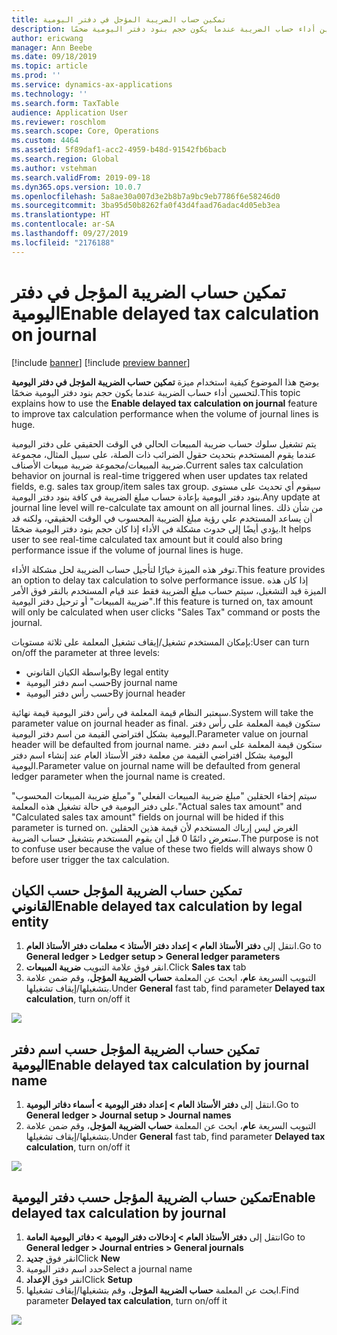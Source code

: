 ```yaml
---
title: تمكين حساب الضريبة المؤجل في دفتر اليومية
description: يوضح هذا الموضوع كيفية استخدام ميزة **تمكين حساب الضريبة المؤجل في دفتر اليومية‬** لتحسين أداء حساب الضريبة عندما يكون حجم بنود دفتر اليومية ضخمًا.
author: ericwang
manager: Ann Beebe
ms.date: 09/18/2019
ms.topic: article
ms.prod: ''
ms.service: dynamics-ax-applications
ms.technology: ''
ms.search.form: TaxTable
audience: Application User
ms.reviewer: roschlom
ms.search.scope: Core, Operations
ms.custom: 4464
ms.assetid: 5f89daf1-acc2-4959-b48d-91542fb6bacb
ms.search.region: Global
ms.author: vstehman
ms.search.validFrom: 2019-09-18
ms.dyn365.ops.version: 10.0.7
ms.openlocfilehash: 5a8ae30a007d3e2b8b7a9bc9eb7786f6e58246d0
ms.sourcegitcommit: 3ba95d50b8262fa0f43d4faad76adac4d05eb3ea
ms.translationtype: HT
ms.contentlocale: ar-SA
ms.lasthandoff: 09/27/2019
ms.locfileid: "2176188"
---
```

# <a name="enable-delayed-tax-calculation-on-journal"></a><span data-ttu-id="be158-103">تمكين حساب الضريبة المؤجل في دفتر اليومية</span><span class="sxs-lookup"><span data-stu-id="be158-103">Enable delayed tax calculation on journal</span></span>
[!include [banner](../includes/banner.md)]
[!include [preview banner](../includes/preview-banner.md)]

<span data-ttu-id="be158-104">يوضح هذا الموضوع كيفية استخدام ميزة **تمكين حساب الضريبة المؤجل في دفتر اليومية‬** لتحسين أداء حساب الضريبة عندما يكون حجم بنود دفتر اليومية ضخمًا.</span><span class="sxs-lookup"><span data-stu-id="be158-104">This topic explains how to use the **Enable delayed tax calculation on journal** feature to improve tax calculation performance when the volume of journal lines is huge.</span></span>

<span data-ttu-id="be158-105">يتم تشغيل سلوك حساب ضريبة المبيعات الحالي في الوقت الحقيقي على دفتر اليومية عندما يقوم المستخدم بتحديث حقول الضرائب ذات الصلة، على سبيل المثال، مجموعة ضريبة المبيعات/مجموعة ضريبة مبيعات الأصناف.</span><span class="sxs-lookup"><span data-stu-id="be158-105">Current sales tax calculation behavior on journal is real-time triggered when user updates tax related fields, e.g. sales tax group/item sales tax group.</span></span> <span data-ttu-id="be158-106">سيقوم أي تحديث على مستوى بنود دفتر اليومية بإعادة حساب مبلغ الضريبة في كافة بنود دفتر اليومية.</span><span class="sxs-lookup"><span data-stu-id="be158-106">Any update at journal line level will re-calculate tax amount on all journal lines.</span></span> <span data-ttu-id="be158-107">من شأن ذلك أن يساعد المستخدم علي رؤية مبلغ الضريبة المحسوب في الوقت الحقيقي، ولكنه قد يؤدي أيضًا إلى حدوث مشكلة في الأداء إذا كان حجم بنود دفتر اليومية ضخمًا.</span><span class="sxs-lookup"><span data-stu-id="be158-107">It helps user to see real-time calculated tax amount but it could also bring performance issue if  the volume of journal lines is huge.</span></span>

<span data-ttu-id="be158-108">توفر هذه الميزة خيارًا لتأجيل حساب الضريبة لحل مشكلة الأداء.</span><span class="sxs-lookup"><span data-stu-id="be158-108">This feature provides an option to delay tax calculation to solve performance issue.</span></span> <span data-ttu-id="be158-109">إذا كان هذه الميزة قيد التشغيل، سيتم حساب مبلغ الضريبة فقط عند قيام المستخدم بالنقر فوق الأمر "ضريبة المبيعات" أو ترحيل دفتر اليومية.</span><span class="sxs-lookup"><span data-stu-id="be158-109">If this feature is turned on, tax amount will only be calculated when user clicks "Sales Tax" command or posts the journal.</span></span>

<span data-ttu-id="be158-110">بإمكان المستخدم تشغيل/إيقاف تشغيل المعلمة على ثلاثة مستويات:</span><span class="sxs-lookup"><span data-stu-id="be158-110">User can turn on/off the parameter at three levels:</span></span>
- <span data-ttu-id="be158-111">بواسطة الكيان القانوني</span><span class="sxs-lookup"><span data-stu-id="be158-111">By legal entity</span></span>
- <span data-ttu-id="be158-112">حسب اسم دفتر اليومية</span><span class="sxs-lookup"><span data-stu-id="be158-112">By journal name</span></span>
- <span data-ttu-id="be158-113">حسب رأس دفتر اليومية</span><span class="sxs-lookup"><span data-stu-id="be158-113">By journal header</span></span>

<span data-ttu-id="be158-114">سيعتبر النظام قيمة المعلمة في رأس دفتر اليومية قيمة نهائية.</span><span class="sxs-lookup"><span data-stu-id="be158-114">System will take the parameter value on journal header as final.</span></span> <span data-ttu-id="be158-115">ستكون قيمة المعلمة على رأس دفتر اليومية بشكل افتراضي القيمة من اسم دفتر اليومية.</span><span class="sxs-lookup"><span data-stu-id="be158-115">Parameter value on journal header will be defaulted from journal name.</span></span> <span data-ttu-id="be158-116">ستكون قيمة المعلمة على اسم دفتر اليومية بشكل افتراضي القيمة من معلمة دفتر الأستاذ العام عند إنشاء اسم دفتر اليومية.</span><span class="sxs-lookup"><span data-stu-id="be158-116">Parameter value on journal name will be defaulted from general ledger parameter when the journal name is created.</span></span>

<span data-ttu-id="be158-117">سيتم إخفاء الحقلين "مبلغ ضريبة المبيعات الفعلي" و"مبلغ ضريبة المبيعات المحسوب" على دفتر اليومية في حالة تشغيل هذه المعلمة.</span><span class="sxs-lookup"><span data-stu-id="be158-117">"Actual sales tax amount" and "Calculated sales tax amount" fields on journal will be hided if this parameter is turned on.</span></span> <span data-ttu-id="be158-118">الغرض ليس إرباك المستخدم لأن قيمة هذين الحقلين ستعرض دائمًا 0 قبل ان يقوم المستخدم بتشغيل حساب الضريبة.</span><span class="sxs-lookup"><span data-stu-id="be158-118">The purpose is not to confuse user because the value of these two fields will always show 0 before user trigger the tax calculation.</span></span>

## <a name="enable-delayed-tax-calculation-by-legal-entity"></a><span data-ttu-id="be158-119">تمكين حساب الضريبة المؤجل حسب الكيان القانوني</span><span class="sxs-lookup"><span data-stu-id="be158-119">Enable delayed tax calculation by legal entity</span></span>

1. <span data-ttu-id="be158-120">انتقل إلى **دفتر الأستاذ العام > إعداد دفتر الأستاذ‬ > معلمات دفتر الأستاذ العام**.</span><span class="sxs-lookup"><span data-stu-id="be158-120">Go to **General ledger > Ledger setup > General ledger parameters**</span></span>
2. <span data-ttu-id="be158-121">انقر فوق علامة التبويب **ضريبة المبيعات**.</span><span class="sxs-lookup"><span data-stu-id="be158-121">Click **Sales tax** tab</span></span>
3. <span data-ttu-id="be158-122">ضمن علامة‏‎ التبويب السريعة **عام**، ابحث عن المعلمة **حساب الضريبة المؤجل**، وقم بتشغيلها/إيقاف تشغيلها.</span><span class="sxs-lookup"><span data-stu-id="be158-122">Under **General** fast tab, find parameter **Delayed tax calculation**, turn on/off it</span></span>

![](media/delayed-tax-calculation-gl.png)



## <a name="enable-delayed-tax-calculation-by-journal-name"></a><span data-ttu-id="be158-123">تمكين حساب الضريبة المؤجل حسب اسم دفتر اليومية</span><span class="sxs-lookup"><span data-stu-id="be158-123">Enable delayed tax calculation by journal name</span></span>

1. <span data-ttu-id="be158-124">انتقل إلى **دفتر الأستاذ العام > إعداد دفتر اليومية > أسماء دفاتر اليومية**.</span><span class="sxs-lookup"><span data-stu-id="be158-124">Go to **General ledger > Journal setup > Journal names**</span></span>
2. <span data-ttu-id="be158-125">ضمن علامة‏‎ التبويب السريعة **عام**، ابحث عن المعلمة **حساب الضريبة المؤجل**، وقم بتشغيلها/إيقاف تشغيلها.</span><span class="sxs-lookup"><span data-stu-id="be158-125">Under **General** fast tab, find parameter **Delayed tax calculation**, turn on/off it</span></span>

![](media/delayed-tax-calculation-journal-name.png)

## <a name="enable-delayed-tax-calculation-by-journal"></a><span data-ttu-id="be158-126">تمكين حساب الضريبة المؤجل حسب دفتر اليومية</span><span class="sxs-lookup"><span data-stu-id="be158-126">Enable delayed tax calculation by journal</span></span>

1. <span data-ttu-id="be158-127">انتقل إلى **دفتر الأستاذ العام > إدخالات دفتر اليومية > دفاتر اليومية العامة**‬</span><span class="sxs-lookup"><span data-stu-id="be158-127">Go to **General ledger > Journal entries > General journals**</span></span>
2. <span data-ttu-id="be158-128">انقر فوق **جديد**</span><span class="sxs-lookup"><span data-stu-id="be158-128">Click **New**</span></span>
3. <span data-ttu-id="be158-129">حدد اسم دفتر اليومية</span><span class="sxs-lookup"><span data-stu-id="be158-129">Select a journal name</span></span>
4. <span data-ttu-id="be158-130">انقر فوق **الإعداد**</span><span class="sxs-lookup"><span data-stu-id="be158-130">Click **Setup**</span></span>
5. <span data-ttu-id="be158-131">ابحث عن المعلمة **حساب الضريبة المؤجل**، وقم بتشغيلها/إيقاف تشغيلها.</span><span class="sxs-lookup"><span data-stu-id="be158-131">Find parameter **Delayed tax calculation**, turn on/off it</span></span>

![](media/delayed-tax-calculation-journal-header.png)
